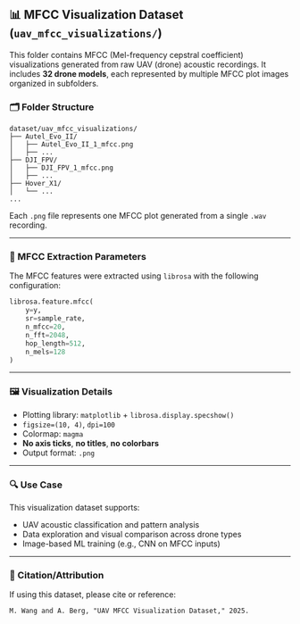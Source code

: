 ## 📊 MFCC Visualization Dataset (`uav_mfcc_visualizations/`)

This folder contains MFCC (Mel-frequency cepstral coefficient) visualizations generated from raw UAV (drone) acoustic recordings. It includes **32 drone models**, each represented by multiple MFCC plot images organized in subfolders.

### 🗂 Folder Structure

```
dataset/uav_mfcc_visualizations/
├── Autel_Evo_II/
│   ├── Autel_Evo_II_1_mfcc.png
│   ├── ...
├── DJI_FPV/
│   ├── DJI_FPV_1_mfcc.png
│   ├── ...
├── Hover_X1/
│   └── ...
...
```

Each `.png` file represents one MFCC plot generated from a single `.wav` recording.

---

### 🔧 MFCC Extraction Parameters

The MFCC features were extracted using `librosa` with the following configuration:

```python
librosa.feature.mfcc(
    y=y,
    sr=sample_rate,
    n_mfcc=20,
    n_fft=2048,
    hop_length=512,
    n_mels=128
)
```

---

### 🖼️ Visualization Details

- Plotting library: `matplotlib` + `librosa.display.specshow()`
- `figsize=(10, 4)`, `dpi=100`
- Colormap: `magma`
- **No axis ticks**, **no titles**, **no colorbars**
- Output format: `.png`

---

### 🔍 Use Case

This visualization dataset supports:

- UAV acoustic classification and pattern analysis  
- Data exploration and visual comparison across drone types  
- Image-based ML training (e.g., CNN on MFCC inputs)

---

### 📎 Citation/Attribution

If using this dataset, please cite or reference:

```
M. Wang and A. Berg, "UAV MFCC Visualization Dataset," 2025.
```